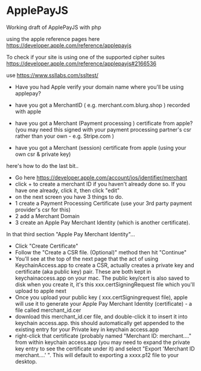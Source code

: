 # ApplePayJS
Working draft of ApplePayJS with php

using the apple reference pages here https://developer.apple.com/reference/applepayjs

To check if your site is using one of the supported cipher suites https://developer.apple.com/reference/applepayjs#2166536
 
use https://www.ssllabs.com/ssltest/

* Have you had Apple verify your domain name where you'll be using applepay?

* have you got a MerchantID ( e.g. merchant.com.blurg.shop  ) recorded with apple

* have you got a Merchant (Payment processing ) certificate from apple? (you may need this signed with your payment processing partner's csr rather than your own - e.g. Stripe.com )

* have you got a Merchant (session) certificate from apple (using your own csr & private key)

 
here's how to do the last bit..
* Go here https://developer.apple.com/account/ios/identifier/merchant
* click + to create a merchant ID if you haven't already done so. If you have one already, click it, then click "edit"
* on the next screen you have 3 things to do.
* 1 create a Payment Processing Certificate (use your 3rd party payment provider's csr for this)
* 2 add a Merchant Domain
* 3 create an Apple Pay Merchant Identity (which is another certificate).

In that third section "Apple Pay Merchant Identity"...

* Click "Create Certificate"
* Follow the "Create a CSR file. (Optional)" method then hit "Continue"
* You'll see at the top of the next page that the act of using KeychainAccess.app to create a CSR, actually creates a private key and certificate (aka public key) pair. These are both kept in keychainaccess.app on your mac. The public key/cert is also saved to disk when you create it, it's this xxx.certSigningRequest file which you'll upload to apple next
* Once you upload your public key ( xxx.certSigningrequest file), apple will use it to generate your Apple Pay Merchant Identity (certificate) - a file called merchant_id.cer
* download this merchant_id.cer file, and double-click it to insert it into keychain access.app. this should automatically get appended to the existing entry for your Private key in keychain access.app
* right-click that certificate (probably named "Merchant ID: merchant...." from within keychain access.app (you may need to expand the private key entry to see the certificate under it) and select "Export 'Merchant ID merchant....' ". This will default to exporting a xxxx.p12 file to your desktop.

